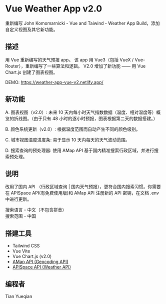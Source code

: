 # Vue Weather App v2.0

重新编写 John Komomarnicki - Vue and Taiwind - Weather App Build，添加自定义视图及其它新功能。

## 描述

用 Vue 重新编写的天气预报 app。 该 app 用 Vue3（包括 VueX / Vue-Router），重新编写了一些算法和逻辑。 V2.0 增加了新功能 —— 用 Vue Chart.js 创建了图表视图。

DEMO: https://weather-app-vue-v2.netlify.app/

## 新功能

A. 图表视图（v2.0）: 未来 10 天内每小时天气指数数据（温度、相对湿度等）概览的折线图。（由于只有 48 小时的逐小时预报，图表根据第二天的数据搭建。）

B. 颜色系统更新（v2.0）: 根据温度范围而自动产生不同的颜色级别。

C. 城市视图温度进度条: 易于显示 10 天内每天的天气波动范围。

D. 搜索查询的预处理器: 使用 AMap API 基于国内精准搜索行政区域，并进行搜索预处理。

## 说明

改用了国内 API （行政区域查询 | 国内天气预报），更符合国内搜索习惯。你需要在 APISpace API(有免费使用版)和 AMap API 注册新的 API 密钥，在文档 .env 中进行更新。

搜索语言 - 中文（不包含拼音）  
搜索范围 - 中国

## 搭建工具

-   Tailwind CSS
-   Vue Vite
-   Vue Chart.js (v2.0)
-   [AMap API (Geocoding API) ](https://lbs.amap.com/)
-   [APISpace API (Weather API)](https://www.apispace.com/)

## 编程者

Tian Yueqian
